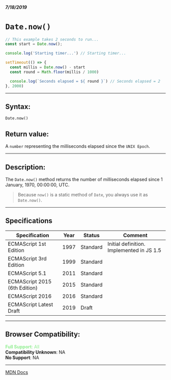 ##### 7/18/2019
# `Date.now()`

```js
// This example takes 2 seconds to run...
const start = Date.now();

console.log('Starting timer...') // Starting timer...

setTimeout(() => {
  const millis = Date.now() - start
  const round = Math.floor(millis / 1000)

  console.log(`Seconds elapsed = ${ round }`) // Seconds elapsed = 2
}, 2000)
```

---

## Syntax:
`Date.now()`

## Return value:
A `number` representing the milliseconds elapsed since the `UNIX Epoch`.

---

## Description:
The `Date.now()` method returns the number of milliseconds elapsed since 1 January, 1970, 00:00:00, UTC.

  > Because `now()` is a static method of `Date`, you always use it as `Date.now()`.

---

## Specifications
| Specification | Year | Status | Comment |
|---|---|---|---|
| ECMAScript 1st Edition | 1997 | Standard | Initial definition.  Implemented in JS 1.5 |
| ECMAScript 3rd Edition | 1999 | Standard |  |
| ECMAScript 5.1 | 2011 | Standard |  |
| ECMAScript 2015 (6th Edition) | 2015 | Standard |  |
| ECMAScript 2016 | 2016 | Standard |  |
| ECMAScript Latest Draft | 2019 | Draft |  |

---

## Browser Compatibility:
<span style="color: lightgreen">**Full Support**: All</span>  
**Compatibility Unknown**: NA  
**No Support**: NA

---

[MDN Docs](https://developer.mozilla.org/en-US/docs/Web/JavaScript/Reference/Global_Objects/Date/now)